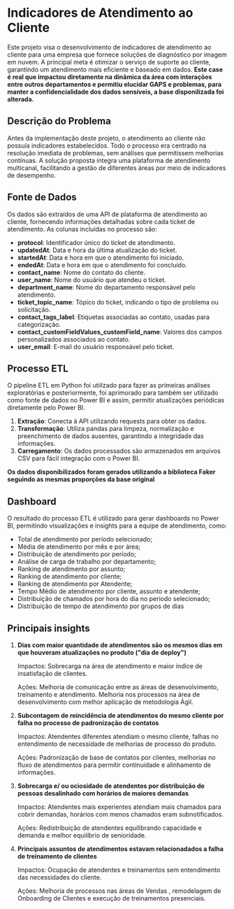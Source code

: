 # Indicadores de Atendimento ao Cliente

Este projeto visa o desenvolvimento de indicadores de atendimento ao cliente para uma empresa que fornece soluções de diagnóstico por imagem em nuvem. 
A principal meta é otimizar o serviço de suporte ao cliente, garantindo um atendimento mais eficiente e baseado em dados.
**Este case é real que impactou diretamente na dinâmica da área com interações entre outros departamentos e permitiu elucidar GAPS e problemas, para manter a confidencialidade dos dados sensíveis, a base disponilizada foi alterada.**

## Descrição do Problema

Antes da implementação deste projeto, o atendimento ao cliente não possuía indicadores estabelecidos. Todo o processo era centrado na resolução imediata de problemas, sem análises que permitissem melhorias contínuas. A solução proposta integra uma plataforma de atendimento multicanal, facilitando a gestão de diferentes áreas por meio de indicadores de desempenho.

## Fonte de Dados

Os dados são extraídos de uma API de plataforma de atendimento ao cliente, fornecendo informações detalhadas sobre cada ticket de atendimento. As colunas incluídas no processo são:

- **protocol**: Identificador único do ticket de atendimento.
- **updatedAt**: Data e hora da última atualização do ticket.
- **startedAt**: Data e hora em que o atendimento foi iniciado.
- **endedAt**: Data e hora em que o atendimento foi concluído.
- **contact_name**: Nome do contato do cliente.
- **user_name**: Nome do usuário que atendeu o ticket.
- **department_name**: Nome do departamento responsável pelo atendimento.
- **ticket_topic_name**: Tópico do ticket, indicando o tipo de problema ou solicitação.
- **contact_tags_label**: Etiquetas associadas ao contato, usadas para categorização.
- **contact_customFieldValues_customField_name**: Valores dos campos personalizados associados ao contato.
- **user_email**: E-mail do usuário responsável pelo ticket.

## Processo ETL

O pipeline ETL em Python foi utiilzado para fazer as primeiras análises exploratórias e posteriormente, foi aprimorado para também ser utilizado como fonte de dados no Power BI e assim, permitir atualizações periódicas diretamente pelo Power BI.

1. **Extração**: Conecta à API utilizando requests para obter os dados.
2. **Transformação**: Utiliza pandas para limpeza, normalização e preenchimento de dados ausentes, garantindo a integridade das informações.
3. **Carregamento**: Os dados processados são armazenados em arquivos CSV para fácil integração com o Power BI.

**Os dados disponibilizados foram gerados utilizando a biblioteca Faker seguindo as mesmas proporções da base original**

## Dashboard

O resultado do processo ETL é utilizado para gerar dashboards no Power BI, permitindo visualizações  e insights  para a equipe de atendimento, como:

- Total de atendimento por período selecionado;
- Média de atendimento por mês e por área;
- Distribuição de atendimento por período;
- Análise de carga de trabalho por departamento;
- Ranking de atendimento por assunto;
- Ranking de atendimento por cliente;
- Ranking de atendimento por Atendente;
- Tempo Médio de atendimento por cliente, assunto e atendente;
- Distribuição de chamados por hora do dia  no periodo selecionado;
- Distribuição de tempo de atendimento por grupos de dias

## Principais insights

1. **Dias com maior quantidade de atendimentos são os mesmos dias em que houveram atualizações no produto ("dia de deploy")**

    Impactos: Sobrecarga na área de atendimento e maior índice de insatisfação de clientes.

    Ações: Melhoria de comunicação entre as áreas de desenvolvimento, treinamento e atendimento. Melhoria nos processos na área de desenvolvimento com melhor aplicação de metodologia Ágil.

2. **Subcontagem de reincidência de atendimentos do mesmo cliente por falha no processo de padronização de contatos**

    Impactos: Atendentes diferentes atendiam o mesmo cliente, falhas no entendimento de necessidade de melhorias de processo do produto.

    Ações: Padronização de base de contatos por clientes, melhorias no fluxo de atendimentos para permitir continuidade e alinhamento de informações.

3. **Sobrecarga e/ ou ociosidade de atendentes por distribuição de pessoas desalinhado com horários de maiores demandas** 

    Impactos: Atendentes mais experientes atendiam mais chamados para cobrir demandas, horários com menos chamados eram subnotificados.

    Ações: Redistribuição de atendentes equilibrando capacidade e demanda e melhor equilíbrio de senioridade.

4.  **Principais assuntos de atendimentos estavam relacionadados a falha de treinamento de clientes**

    Impactos: Ocupação de atendentes e treinamentos sem entendimento das necessidades do cliente.

    Ações: Melhoria de processos nas áreas de Vendas , remodelagem de Onboarding de Clientes e execução de treinamentos presenciais.


